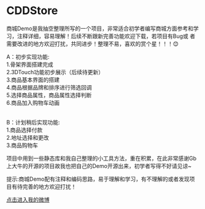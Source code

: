 # CDDStore
商城Demo是我抽空整理所写的一个项目，非常适合初学者编写商城方面参考和学习，注释详细，容易理解！后续不断跟新完善功能欢迎下载，若项目有Bug或
者需要改进的地方欢迎打扰，共同进步！整理不易，喜欢的赏个星！！！:blush: <br />

A：初步实现功能: <br />
           1.骨架界面搭建完成 <br />
           2.3DTouch功能初步展示（后续待更新）<br />
           3.商品基本界面的搭建  <br />
           4.商品根据品牌和排序进行筛选回调  <br />
           5.选择商品属性，商品属性选择判断  <br />
           6.商品加入购物车动画  <br />
           
           
B：计划稍后实现功能:<br />
              1.商品选择付款 <br />
              2.地址选择和更改 <br />
              3.商品购物车  <br /> 
           
项目中用到一些静态库和我自己整理的小工具方法，重在积累，在此非常感谢Gb上大牛的开源的项目故我也把自己的Demo开源出来，初学者写得不好请见谅~ <br /> 

提示:商城Demo配有注释和编码思路，易于理解和学习，有不理解的或者发现项目有待完善的地方欢迎打扰！ <br />

[点击进入我的微博](http://weibo.com/u/5605532343) <br />
